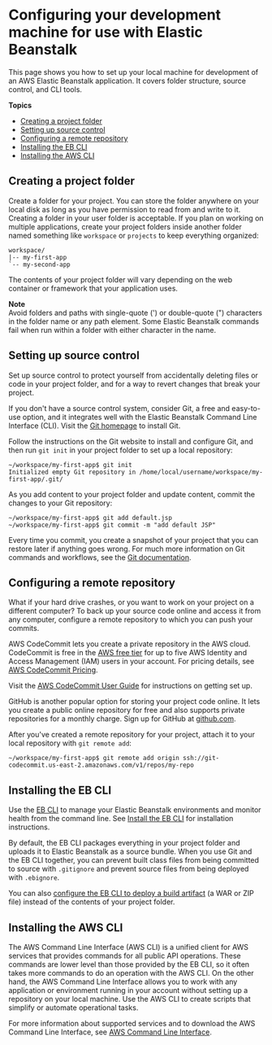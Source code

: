 # Configuring your development machine for use with Elastic Beanstalk<a name="chapter-devenv"></a>

This page shows you how to set up your local machine for development of an AWS Elastic Beanstalk application\. It covers folder structure, source control, and CLI tools\.

**Topics**
+ [Creating a project folder](#devenv-project-folder)
+ [Setting up source control](#devenv-git)
+ [Configuring a remote repository](#devenv-git-backup)
+ [Installing the EB CLI](#devenv-ebcli)
+ [Installing the AWS CLI](#devenv-awscli)

## Creating a project folder<a name="devenv-project-folder"></a>

Create a folder for your project\. You can store the folder anywhere on your local disk as long as you have permission to read from and write to it\. Creating a folder in your user folder is acceptable\. If you plan on working on multiple applications, create your project folders inside another folder named something like `workspace` or `projects` to keep everything organized:

```
workspace/
|-- my-first-app
`-- my-second-app
```

The contents of your project folder will vary depending on the web container or framework that your application uses\.

**Note**  
Avoid folders and paths with single\-quote \('\) or double\-quote \("\) characters in the folder name or any path element\. Some Elastic Beanstalk commands fail when run within a folder with either character in the name\.

## Setting up source control<a name="devenv-git"></a>

Set up source control to protect yourself from accidentally deleting files or code in your project folder, and for a way to revert changes that break your project\.

If you don't have a source control system, consider Git, a free and easy\-to\-use option, and it integrates well with the Elastic Beanstalk Command Line Interface \(CLI\)\. Visit the [Git homepage](https://git-scm.com/) to install Git\.

Follow the instructions on the Git website to install and configure Git, and then run `git init` in your project folder to set up a local repository:

```
~/workspace/my-first-app$ git init
Initialized empty Git repository in /home/local/username/workspace/my-first-app/.git/
```

As you add content to your project folder and update content, commit the changes to your Git repository:

```
~/workspace/my-first-app$ git add default.jsp
~/workspace/my-first-app$ git commit -m "add default JSP"
```

Every time you commit, you create a snapshot of your project that you can restore later if anything goes wrong\. For much more information on Git commands and workflows, see the [Git documentation](https://git-scm.com/doc)\.

## Configuring a remote repository<a name="devenv-git-backup"></a>

What if your hard drive crashes, or you want to work on your project on a different computer? To back up your source code online and access it from any computer, configure a remote repository to which you can push your commits\.

AWS CodeCommit lets you create a private repository in the AWS cloud\. CodeCommit is free in the [AWS free tier](https://aws.amazon.com/free/) for up to five AWS Identity and Access Management \(IAM\) users in your account\. For pricing details, see [AWS CodeCommit Pricing](https://aws.amazon.com/codecommit/pricing/)\. 

Visit the [AWS CodeCommit User Guide](https://docs.aws.amazon.com/codecommit/latest/userguide/setting-up.html) for instructions on getting set up\.

GitHub is another popular option for storing your project code online\. It lets you create a public online repository for free and also supports private repositories for a monthly charge\. Sign up for GitHub at [github\.com](https://github.com/)\.

After you've created a remote repository for your project, attach it to your local repository with `git remote add`:

```
~/workspace/my-first-app$ git remote add origin ssh://git-codecommit.us-east-2.amazonaws.com/v1/repos/my-repo
```

## Installing the EB CLI<a name="devenv-ebcli"></a>

Use the [EB CLI](eb-cli3.md) to manage your Elastic Beanstalk environments and monitor health from the command line\. See [Install the EB CLI](eb-cli3-install.md) for installation instructions\.

By default, the EB CLI packages everything in your project folder and uploads it to Elastic Beanstalk as a source bundle\. When you use Git and the EB CLI together, you can prevent built class files from being committed to source with `.gitignore` and prevent source files from being deployed with `.ebignore`\.

You can also [configure the EB CLI to deploy a build artifact](eb-cli3-configuration.md#eb-cli3-artifact) \(a WAR or ZIP file\) instead of the contents of your project folder\.

## Installing the AWS CLI<a name="devenv-awscli"></a>

The AWS Command Line Interface \(AWS CLI\) is a unified client for AWS services that provides commands for all public API operations\. These commands are lower level than those provided by the EB CLI, so it often takes more commands to do an operation with the AWS CLI\. On the other hand, the AWS Command Line Interface allows you to work with any application or environment running in your account without setting up a repository on your local machine\. Use the AWS CLI to create scripts that simplify or automate operational tasks\.

For more information about supported services and to download the AWS Command Line Interface, see [AWS Command Line Interface](https://aws.amazon.com/cli/)\.